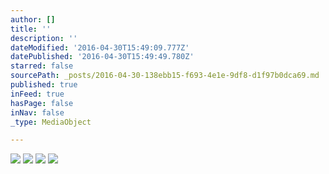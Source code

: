 ```yaml
---
author: []
title: ''
description: ''
dateModified: '2016-04-30T15:49:09.777Z'
datePublished: '2016-04-30T15:49:49.780Z'
starred: false
sourcePath: _posts/2016-04-30-138ebb15-f693-4e1e-9df8-d1f97b0dca69.md
published: true
inFeed: true
hasPage: false
inNav: false
_type: MediaObject

---
```

![](https://the-grid-user-content.s3-us-west-2.amazonaws.com/d241823a-edda-4307-810b-9b050e90132b.jpg)
![](https://the-grid-user-content.s3-us-west-2.amazonaws.com/9d692692-0e76-40d4-847d-cd2db4a3d702.jpg)
![](https://the-grid-user-content.s3-us-west-2.amazonaws.com/960fedd7-1289-41f4-912e-286dbd99f4b7.jpg)
![](https://the-grid-user-content.s3-us-west-2.amazonaws.com/319e9731-6ae2-4c3f-a72a-c50faeb06827.jpg)